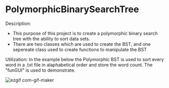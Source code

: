 # PolymorphicBinarySearchTree

Description:
- This purpose of this project is to create a polymorphic binary search tree with the ability to sort data sets.
- There are two classes which are used to create the  BST, and one sepereate class used to create functions to manipulate the BST


Utilization:
In the example below the Polymorphic BST is used to sort every word in a .txt file in alaphabetical order and store the word count. The "funGUI" is used to demonstrate.




![ezgif com-gif-maker](https://user-images.githubusercontent.com/89591438/149562759-90394001-b0a4-4ff9-ac3a-4feec1c49af4.gif)

